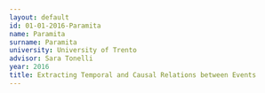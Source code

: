```yaml
---
layout: default 
id: 01-01-2016-Paramita
name: Paramita
surname: Paramita
university: University of Trento
advisor: Sara Tonelli
year: 2016
title: Extracting Temporal and Causal Relations between Events
---
```

